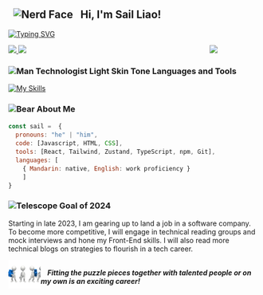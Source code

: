 <h2>
    <img src="https://raw.githubusercontent.com/Tarikul-Islam-Anik/Animated-Fluent-Emojis/master/Emojis/Smilies/Nerd%20Face.png" alt="Nerd Face" width="45" height="45" style="margin: 0 10px"/>
    Hi, I'm Sail Liao!
</h2>

[![Typing SVG](https://readme-typing-svg.demolab.com?font=Fira+Code&pause=1000&color=F7CF2C&random=false&width=650&lines=A+developer+with+a+zest+for+building+amazing+things)](https://git.io/typing-svg)

<div>
    <a href="https://www.linkedin.com/in/sailliaodev/">
        <img src="https://img.shields.io/badge/-sailliaodev-blue?style=flat-        square&logo=Linkedin&logoColor=white&link=https://www.linkedin.com/in/sailliaodev/"/>
    </a>
    <a href="https://github.com/Sailwayfun">
    <img src="https://img.shields.io/github/followers/SailWayFun?label=follow&style=social"/>
    </a>
    <img src="./assets/cat-programming.gif" width="100px" align="right"/>
</div>

<h3>
    <img src="https://raw.githubusercontent.com/Tarikul-Islam-Anik/Animated-Fluent-Emojis/master/Emojis/People%20with%20professions/Man%20Technologist%20Light%20Skin%20Tone.png" alt="Man Technologist Light Skin Tone" width="45" height="45" />
 Languages and Tools
</h3>
 
 [![My Skills](https://skillicons.dev/icons?i=js,html,css,react,tailwind,firebase,typescript,git)](https://skillicons.dev)

<h3>
    <img src="https://raw.githubusercontent.com/Tarikul-Islam-Anik/Animated-Fluent-Emojis/master/Emojis/Animals/Bear.png" alt="Bear" width="45" height="45" />
    About Me
</h3>

```JavaScript
const sail =  {
  pronouns: "he" | "him",
  code: [Javascript, HTML, CSS],
  tools: [React, Tailwind, Zustand, TypeScript, npm, Git],
  languages: [
    { Mandarin: native, English: work proficiency }
    ]
}
```

<h3>
    <img src="https://raw.githubusercontent.com/Tarikul-Islam-Anik/Telegram-Animated-Emojis/main/Objects/Telescope.webp" alt="Telescope" width="45" height="45" />
    Goal of 2024  
</h3>
<p>
    Starting in late 2023, I am gearing up to land a job in a software company. To become more competitive, I will engage in technical reading groups and mock interviews and hone my Front-End skills. I will also read more technical blogs on strategies to flourish in a tech career.
</p>

<div>
    <img src="./assets/team-work.gif" alt="teamwork" width="65" align="left"/>
    <br/>
    <em><b> &nbsp; &nbsp; Fitting the puzzle pieces together with talented people<b> or on my own is an exciting career!</em>
</div>
